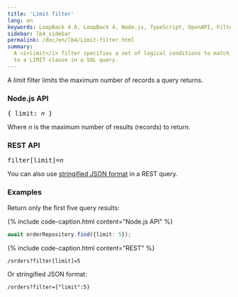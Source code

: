 ```yaml
---
title: 'Limit filter'
lang: en
keywords: LoopBack 4.0, LoopBack 4, Node.js, TypeScript, OpenAPI, Filter
sidebar: lb4_sidebar
permalink: /doc/en/lb4/Limit-filter.html
summary:
  A <i>limit</i> filter specifies a set of logical conditions to match, similar
  to a LIMIT clause in a SQL query.
---
```


A *limit* filter limits the maximum number of records a query returns.

### Node.js API

<pre>
{ limit: <i>n</i> }
</pre>

Where *n* is the maximum number of results (records) to return.

### REST API

<pre>
filter[limit]=<i>n</i>
</pre>

You can also
use [stringified JSON format](Querying-data.html#using-stringified-json-in-rest-queries) in
a REST query.

### Examples

Return only the first five query results:

{% include code-caption.html content="Node.js API" %}

```ts
await orderRepository.find({limit: 5});
```

{% include code-caption.html content="REST" %}

`/orders?filter[limit]=5`

Or stringified JSON format:

`/orders?filter={"limit":5}`
